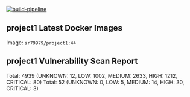 [![build-pipeline](https://github.com/srikanth-girimaiahgari/DevOps/actions/workflows/build-pipeline.yml/badge.svg)](https://github.com/srikanth-girimaiahgari/DevOps/actions/workflows/build-pipeline.yml)

## project1 Latest Docker Images
Image: `sr79979/project1:44`
## project1 Vulnerability Scan Report
Total: 4939 (UNKNOWN: 12, LOW: 1002, MEDIUM: 2633, HIGH: 1212, CRITICAL: 80)
Total: 52 (UNKNOWN: 0, LOW: 5, MEDIUM: 14, HIGH: 30, CRITICAL: 3)
